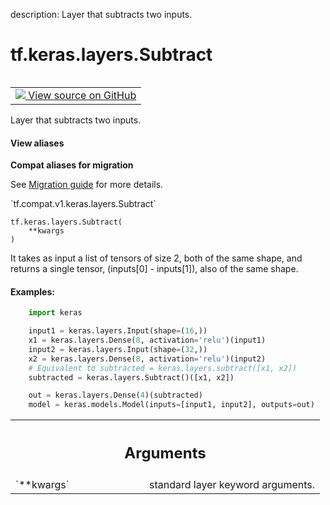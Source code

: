 description: Layer that subtracts two inputs.

<div itemscope itemtype="http://developers.google.com/ReferenceObject">
<meta itemprop="name" content="tf.keras.layers.Subtract" />
<meta itemprop="path" content="Stable" />
<meta itemprop="property" content="__init__"/>
<meta itemprop="property" content="__new__"/>
</div>

# tf.keras.layers.Subtract

<!-- Insert buttons and diff -->

<table class="tfo-notebook-buttons tfo-api nocontent" align="left">
<td>
  <a target="_blank" href="https://github.com/tensorflow/tensorflow/blob/r2.3/tensorflow/python/keras/layers/merge.py#L258-L293">
    <img src="https://www.tensorflow.org/images/GitHub-Mark-32px.png" />
    View source on GitHub
  </a>
</td>
</table>



Layer that subtracts two inputs.

<section class="expandable">
  <h4 class="showalways">View aliases</h4>
  <p>
<b>Compat aliases for migration</b>
<p>See
<a href="https://www.tensorflow.org/guide/migrate">Migration guide</a> for
more details.</p>
<p>`tf.compat.v1.keras.layers.Subtract`</p>
</p>
</section>

<pre class="devsite-click-to-copy prettyprint lang-py tfo-signature-link">
<code>tf.keras.layers.Subtract(
    **kwargs
)
</code></pre>



<!-- Placeholder for "Used in" -->

It takes as input a list of tensors of size 2,
both of the same shape, and returns a single tensor, (inputs[0] - inputs[1]),
also of the same shape.

#### Examples:



```python
    import keras

    input1 = keras.layers.Input(shape=(16,))
    x1 = keras.layers.Dense(8, activation='relu')(input1)
    input2 = keras.layers.Input(shape=(32,))
    x2 = keras.layers.Dense(8, activation='relu')(input2)
    # Equivalent to subtracted = keras.layers.subtract([x1, x2])
    subtracted = keras.layers.Subtract()([x1, x2])

    out = keras.layers.Dense(4)(subtracted)
    model = keras.models.Model(inputs=[input1, input2], outputs=out)
```

<!-- Tabular view -->
 <table class="responsive fixed orange">
<colgroup><col width="214px"><col></colgroup>
<tr><th colspan="2"><h2 class="add-link">Arguments</h2></th></tr>

<tr>
<td>
`**kwargs`
</td>
<td>
standard layer keyword arguments.
</td>
</tr>
</table>



